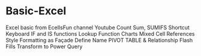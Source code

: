 # Basic-Excel
Excel basic from EcelIsFun channel Youtube
Count
Sum, SUMIFS
Shortcut Keyboard
IF and IS functions
Lookup Function
Charts
Mixed Cell References
Style Formatting as Façade
Define Name
PIVOT TABLE & Relationship
Flash Fills
Transform to Power Query

